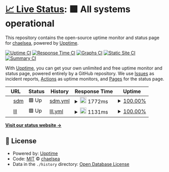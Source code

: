# [📈 Live Status](https://demo.upptime.js.org): <!--live status--> **🟩 All systems operational**

This repository contains the open-source uptime monitor and status page for [chaelsea](https://demo.upptime.js.org), powered by [Upptime](https://github.com/upptime/upptime).

[![Uptime CI](https://github.com/chaelsea/upptime/workflows/Uptime%20CI/badge.svg)](https://github.com/chaelsea/upptime/actions?query=workflow%3A%22Uptime+CI%22)
[![Response Time CI](https://github.com/chaelsea/upptime/workflows/Response%20Time%20CI/badge.svg)](https://github.com/chaelsea/upptime/actions?query=workflow%3A%22Response+Time+CI%22)
[![Graphs CI](https://github.com/chaelsea/upptime/workflows/Graphs%20CI/badge.svg)](https://github.com/chaelsea/upptime/actions?query=workflow%3A%22Graphs+CI%22)
[![Static Site CI](https://github.com/chaelsea/upptime/workflows/Static%20Site%20CI/badge.svg)](https://github.com/chaelsea/upptime/actions?query=workflow%3A%22Static+Site+CI%22)
[![Summary CI](https://github.com/chaelsea/upptime/workflows/Summary%20CI/badge.svg)](https://github.com/chaelsea/upptime/actions?query=workflow%3A%22Summary+CI%22)

With [Upptime](https://upptime.js.org), you can get your own unlimited and free uptime monitor and status page, powered entirely by a GitHub repository. We use [Issues](https://github.com/chaelsea/upptime/issues) as incident reports, [Actions](https://github.com/chaelsea/upptime/actions) as uptime monitors, and [Pages](https://demo.upptime.js.org) for the status page.

<!--start: status pages-->
<!-- This summary is generated by Upptime (https://github.com/upptime/upptime) -->
<!-- Do not edit this manually, your changes will be overwritten -->
<!-- prettier-ignore -->
| URL | Status | History | Response Time | Uptime |
| --- | ------ | ------- | ------------- | ------ |
| <img alt="" src="https://favicons.githubusercontent.com/www.sdm.go.kr" height="13"> [sdm](https://www.sdm.go.kr/index.do) | 🟩 Up | [sdm.yml](https://github.com/chaelsea000/upptime/commits/HEAD/history/sdm.yml) | <details><summary><img alt="Response time graph" src="./graphs/sdm/response-time-week.png" height="20"> 1772ms</summary><br><a href="https://chaelsea.github.io/upptime/history/sdm"><img alt="Response time 1888" src="https://img.shields.io/endpoint?url=https%3A%2F%2Fraw.githubusercontent.com%2Fchaelsea000%2Fupptime%2FHEAD%2Fapi%2Fsdm%2Fresponse-time.json"></a><br><a href="https://chaelsea.github.io/upptime/history/sdm"><img alt="24-hour response time 1650" src="https://img.shields.io/endpoint?url=https%3A%2F%2Fraw.githubusercontent.com%2Fchaelsea000%2Fupptime%2FHEAD%2Fapi%2Fsdm%2Fresponse-time-day.json"></a><br><a href="https://chaelsea.github.io/upptime/history/sdm"><img alt="7-day response time 1772" src="https://img.shields.io/endpoint?url=https%3A%2F%2Fraw.githubusercontent.com%2Fchaelsea000%2Fupptime%2FHEAD%2Fapi%2Fsdm%2Fresponse-time-week.json"></a><br><a href="https://chaelsea.github.io/upptime/history/sdm"><img alt="30-day response time 1798" src="https://img.shields.io/endpoint?url=https%3A%2F%2Fraw.githubusercontent.com%2Fchaelsea000%2Fupptime%2FHEAD%2Fapi%2Fsdm%2Fresponse-time-month.json"></a><br><a href="https://chaelsea.github.io/upptime/history/sdm"><img alt="1-year response time 1888" src="https://img.shields.io/endpoint?url=https%3A%2F%2Fraw.githubusercontent.com%2Fchaelsea000%2Fupptime%2FHEAD%2Fapi%2Fsdm%2Fresponse-time-year.json"></a></details> | <details><summary><a href="https://chaelsea.github.io/upptime/history/sdm">100.00%</a></summary><a href="https://chaelsea.github.io/upptime/history/sdm"><img alt="All-time uptime 99.96%" src="https://img.shields.io/endpoint?url=https%3A%2F%2Fraw.githubusercontent.com%2Fchaelsea000%2Fupptime%2FHEAD%2Fapi%2Fsdm%2Fuptime.json"></a><br><a href="https://chaelsea.github.io/upptime/history/sdm"><img alt="24-hour uptime 100.00%" src="https://img.shields.io/endpoint?url=https%3A%2F%2Fraw.githubusercontent.com%2Fchaelsea000%2Fupptime%2FHEAD%2Fapi%2Fsdm%2Fuptime-day.json"></a><br><a href="https://chaelsea.github.io/upptime/history/sdm"><img alt="7-day uptime 100.00%" src="https://img.shields.io/endpoint?url=https%3A%2F%2Fraw.githubusercontent.com%2Fchaelsea000%2Fupptime%2FHEAD%2Fapi%2Fsdm%2Fuptime-week.json"></a><br><a href="https://chaelsea.github.io/upptime/history/sdm"><img alt="30-day uptime 100.00%" src="https://img.shields.io/endpoint?url=https%3A%2F%2Fraw.githubusercontent.com%2Fchaelsea000%2Fupptime%2FHEAD%2Fapi%2Fsdm%2Fuptime-month.json"></a><br><a href="https://chaelsea.github.io/upptime/history/sdm"><img alt="1-year uptime 99.96%" src="https://img.shields.io/endpoint?url=https%3A%2F%2Fraw.githubusercontent.com%2Fchaelsea000%2Fupptime%2FHEAD%2Fapi%2Fsdm%2Fuptime-year.json"></a></details>
| <img alt="" src="https://favicons.githubusercontent.com/www.sdm.go.kr" height="13"> [lll](http://www.sdm.go.kr/lll/user/home.do) | 🟩 Up | [lll.yml](https://github.com/chaelsea000/upptime/commits/HEAD/history/lll.yml) | <details><summary><img alt="Response time graph" src="./graphs/lll/response-time-week.png" height="20"> 1131ms</summary><br><a href="https://chaelsea.github.io/upptime/history/lll"><img alt="Response time 1115" src="https://img.shields.io/endpoint?url=https%3A%2F%2Fraw.githubusercontent.com%2Fchaelsea000%2Fupptime%2FHEAD%2Fapi%2Flll%2Fresponse-time.json"></a><br><a href="https://chaelsea.github.io/upptime/history/lll"><img alt="24-hour response time 1127" src="https://img.shields.io/endpoint?url=https%3A%2F%2Fraw.githubusercontent.com%2Fchaelsea000%2Fupptime%2FHEAD%2Fapi%2Flll%2Fresponse-time-day.json"></a><br><a href="https://chaelsea.github.io/upptime/history/lll"><img alt="7-day response time 1131" src="https://img.shields.io/endpoint?url=https%3A%2F%2Fraw.githubusercontent.com%2Fchaelsea000%2Fupptime%2FHEAD%2Fapi%2Flll%2Fresponse-time-week.json"></a><br><a href="https://chaelsea.github.io/upptime/history/lll"><img alt="30-day response time 1150" src="https://img.shields.io/endpoint?url=https%3A%2F%2Fraw.githubusercontent.com%2Fchaelsea000%2Fupptime%2FHEAD%2Fapi%2Flll%2Fresponse-time-month.json"></a><br><a href="https://chaelsea.github.io/upptime/history/lll"><img alt="1-year response time 1115" src="https://img.shields.io/endpoint?url=https%3A%2F%2Fraw.githubusercontent.com%2Fchaelsea000%2Fupptime%2FHEAD%2Fapi%2Flll%2Fresponse-time-year.json"></a></details> | <details><summary><a href="https://chaelsea.github.io/upptime/history/lll">100.00%</a></summary><a href="https://chaelsea.github.io/upptime/history/lll"><img alt="All-time uptime 99.99%" src="https://img.shields.io/endpoint?url=https%3A%2F%2Fraw.githubusercontent.com%2Fchaelsea000%2Fupptime%2FHEAD%2Fapi%2Flll%2Fuptime.json"></a><br><a href="https://chaelsea.github.io/upptime/history/lll"><img alt="24-hour uptime 100.00%" src="https://img.shields.io/endpoint?url=https%3A%2F%2Fraw.githubusercontent.com%2Fchaelsea000%2Fupptime%2FHEAD%2Fapi%2Flll%2Fuptime-day.json"></a><br><a href="https://chaelsea.github.io/upptime/history/lll"><img alt="7-day uptime 100.00%" src="https://img.shields.io/endpoint?url=https%3A%2F%2Fraw.githubusercontent.com%2Fchaelsea000%2Fupptime%2FHEAD%2Fapi%2Flll%2Fuptime-week.json"></a><br><a href="https://chaelsea.github.io/upptime/history/lll"><img alt="30-day uptime 100.00%" src="https://img.shields.io/endpoint?url=https%3A%2F%2Fraw.githubusercontent.com%2Fchaelsea000%2Fupptime%2FHEAD%2Fapi%2Flll%2Fuptime-month.json"></a><br><a href="https://chaelsea.github.io/upptime/history/lll"><img alt="1-year uptime 99.99%" src="https://img.shields.io/endpoint?url=https%3A%2F%2Fraw.githubusercontent.com%2Fchaelsea000%2Fupptime%2FHEAD%2Fapi%2Flll%2Fuptime-year.json"></a></details>

<!--end: status pages-->

[**Visit our status website →**](https://demo.upptime.js.org)

## 📄 License

- Powered by: [Upptime](https://github.com/upptime/upptime)
- Code: [MIT](./LICENSE) © [chaelsea](https://demo.upptime.js.org)
- Data in the `./history` directory: [Open Database License](https://opendatacommons.org/licenses/odbl/1-0/)
